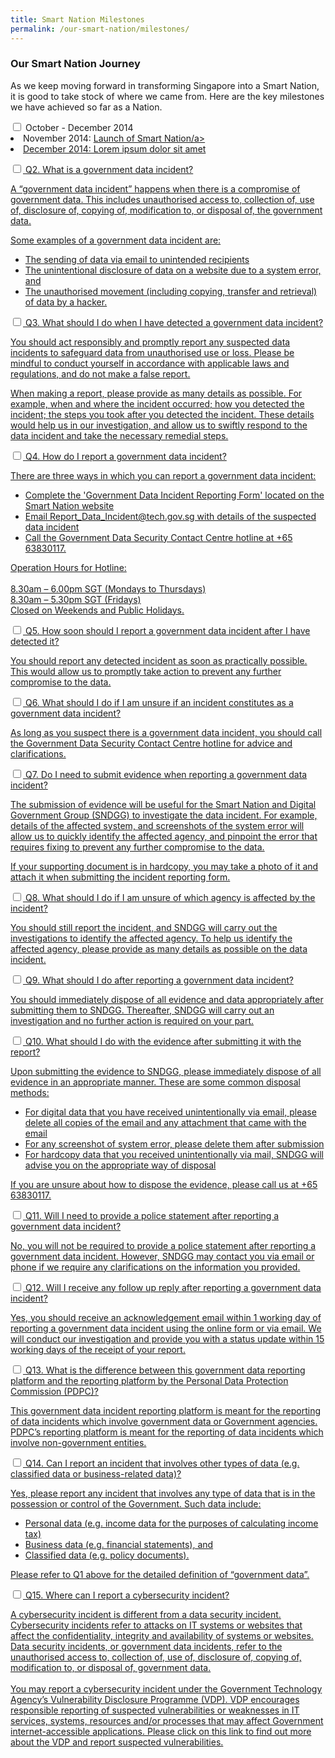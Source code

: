 ```yaml
---
title: Smart Nation Milestones 
permalink: /our-smart-nation/milestones/
---
```


<div class="row">
	<div class="col is-8 is-offset-2 print-content"><h3 id="Our Smart Nation Journey"><strong>Our Smart Nation Journey</strong></h3>
		<p>As we keep moving forward in transforming Singapore into a Smart Nation, it is good to take stock of where we came from. Here are the key milestones we have achieved so far as a Nation.</p>
		<div class="courseAccordion">
			<div class="row">
	  			<div class="col">
					<div class="tab">
						<input type="checkbox" id="chck_Q1" />
						<label class="tab-label" for="chck_Q1">October - December 2014</label>
						<div class="tab-content">
<li>November 2014: <a href="https://www.smartnation.gov.sg/images/default-source/default-album/snpinfographic2020_28022020-185e372ddd90f40d5a2cc62a662b33370.png?sfvrsn=88c46022_0">Launch of Smart Nation/a></li>
<li>December 2014: Lorem ipsum dolor sit amet</li>
</ul></p>
</div>									
</div>				
<div class="tab">
	<input type="checkbox" id="chck_Q2" />
	<label class="tab-label" for="chck_Q2">Q2. What is a government data incident?</label>
	<div class="tab-content"><p>A “government data incident” happens when there is a compromise of government data. This includes unauthorised access to, collection of, use of, disclosure of, copying of, modification to, or disposal of, the government data.
</p><p>Some examples of a government data incident are:<ul>
<li>The sending of data via email to unintended recipients</li>
<li>The unintentional disclosure of data on a website due to a system error, and</li>
<li>The unauthorised movement (including copying, transfer and retrieval) of data by a hacker.</li></ul></p>
</div>
</div>
<div class="tab">
	<input type="checkbox" id="chck_Q3" />
	<label class="tab-label" for="chck_Q3">Q3. What should I do when I have detected a government data incident?</label>
	<div class="tab-content"><p>You should act responsibly and promptly report any suspected data incidents to safeguard data from unauthorised use or loss. Please be mindful to conduct yourself in accordance with applicable laws and regulations, and do not make a false report.
</p><p>When making a report, please provide as many details as possible. For example, when and where the incident occurred; how you detected the incident; the steps you took after you detected the incident. These details would help us in our investigation, and allow us to swiftly respond to the data incident and take the necessary remedial steps.</p>
</div>					
</div>
<div class="tab">
	<input type="checkbox" id="chck_Q4" />
	<label class="tab-label" for="chck_Q4">Q4. How do I report a government data incident?</label>
	<div class="tab-content"><p>There are three ways in which you can report a government data incident:<ul>
<li>Complete the 'Government Data Incident Reporting Form' located on the Smart Nation website</li>
<li>Email Report_Data_Incident@tech.gov.sg with details of the suspected data incident</li>
<li>Call the Government Data Security Contact Centre hotline at +65 63830117.</li></ul>
</p><p>Operation Hours for Hotline:
<br><br>8.30am – 6.00pm SGT (Mondays to Thursdays)
<br>8.30am – 5.30pm SGT (Fridays)
<br>Closed on Weekends and Public Holidays.</p>
							</div>					
						</div>
						<div class="tab">
							<input type="checkbox" id="chck_Q5" />
							<label class="tab-label" for="chck_Q5">Q5. How soon should I report a government data incident after I have detected it?</label>
							<div class="tab-content"><p>You should report any detected incident as soon as practically possible. This would allow us to promptly take action to prevent any further compromise to the data.</p>
							</div>					
						</div>
						<div class="tab">
							<input type="checkbox" id="chck_Q6" />
							<label class="tab-label" for="chck_Q6">Q6. What should I do if I am unsure if an incident constitutes as a government data incident?</label>
							<div class="tab-content"><p>As long as you suspect there is a government data incident, you should call the Government Data Security Contact Centre hotline for advice and clarifications.</p>
							</div>					
						</div>
				  		<div class="tab">
							<input type="checkbox" id="chck_Q7" />
							<label class="tab-label" for="chck_Q7">Q7. Do I need to submit evidence when reporting a government data incident?</label>
							<div class="tab-content"><p>The submission of evidence will be useful for the Smart Nation and Digital Government Group (SNDGG) to investigate the data incident. For example, details of the affected system, and screenshots of the system error will allow us to quickly identify the affected agency, and pinpoint the error that requires fixing to prevent any further compromise to the data.
</p><p>If your supporting document is in hardcopy, you may take a photo of it and attach it when submitting the incident reporting form.</p>
							</div>					
						</div>
				  		<div class="tab">
							<input type="checkbox" id="chck_Q8" />
							<label class="tab-label" for="chck_Q8">Q8. What should I do if I am unsure of which agency is affected by the incident?</label>
							<div class="tab-content"><p>You should still report the incident, and SNDGG will carry out the investigations to identify the affected agency. To help us identify the affected agency, please provide as many details as possible on the data incident.</p>
							</div>					
						</div>
						<div class="tab">
							<input type="checkbox" id="chck_Q9" />
							<label class="tab-label" for="chck_Q9">Q9. What should I do after reporting a government data incident?</label>
							<div class="tab-content"><p>You should immediately dispose of all evidence and data appropriately after submitting them to SNDGG. Thereafter, SNDGG will carry out an investigation and no further action is required on your part.</p>
							</div>					
						</div>
						<div class="tab">
							<input type="checkbox" id="chck_Q10" />
							<label class="tab-label" for="chck_Q10">Q10. What should I do with the evidence after submitting it with the report?</label>
							<div class="tab-content"><p>Upon submitting the evidence to SNDGG, please immediately dispose of all evidence in an appropriate manner. These are some common disposal methods:<ul>
<li>For digital data that you have received unintentionally via email, please delete all copies of the email and any attachment that came with the email</li>
<li>For any screenshot of system error, please delete them after submission</li>
<li>For hardcopy data that you received unintentionally via mail, SNDGG will advise you on the appropriate way of disposal</li></ul></p><p>
If you are unsure about how to dispose the evidence, please call us at +65 63830117.</p>
							</div>					
						</div>
						<div class="tab">
							<input type="checkbox" id="chck_Q11" />
							<label class="tab-label" for="chck_Q11">Q11. Will I need to provide a police statement after reporting a government data incident?</label>
							<div class="tab-content"><p>No, you will not be required to provide a police statement after reporting a government data incident. However, SNDGG may contact you via email or phone if we require any clarifications on the information you provided.</p>
							</div>					
						</div>
						<div class="tab">
							<input type="checkbox" id="chck_Q12" />
							<label class="tab-label" for="chck_Q12">Q12. Will I receive any follow up reply after reporting a government data incident?</label>
							<div class="tab-content"><p>Yes, you should receive an acknowledgement email within 1 working day of reporting a government data incident using the online form or via email. We will conduct our investigation and provide you with a status update within 15 working days of the receipt of your report.</p>
							</div>					
						</div>
						<div class="tab">
							<input type="checkbox" id="chck_Q13" />
							<label class="tab-label" for="chck_Q13">Q13. What is the difference between this government data reporting platform and the reporting platform by the Personal Data Protection Commission (PDPC)?</label>
							<div class="tab-content"><p>This government data incident reporting platform is meant for the reporting of data incidents which involve government data or Government agencies. PDPC’s reporting platform is meant for the reporting of data incidents which involve non-government entities.</p>
							</div>					
						</div>
						<div class="tab">
							<input type="checkbox" id="chck_Q14" />
							<label class="tab-label" for="chck_Q14">Q14. Can I report an incident that involves other types of data (e.g. classified data or business-related data)?</label>
							<div class="tab-content"><p>Yes, please report any incident that involves any type of data that is in the possession or control of the Government. Such data include:<ul>
<li>Personal data (e.g. income data for the purposes of calculating income tax)</li>
<li>Business data (e.g. financial statements), and</li> 
<li>Classified data (e.g. policy documents).</li></ul></p><p>
Please refer to Q1 above for the detailed definition of “government data”.</p>
							</div>					
						</div>
						<div class="tab">
							<input type="checkbox" id="chck_Q15" />
							<label class="tab-label" for="chck_Q15">Q15. Where can I report a cybersecurity incident?</label>
							<div class="tab-content"><p>A cybersecurity incident is different from a data security incident. Cybersecurity incidents refer to attacks on IT systems or websites that affect the confidentiality, integrity and availability of systems or websites. Data security incidents, or government data incidents, refer to the unauthorised access to, collection of, use of, disclosure of, copying of, modification to, or disposal of, government data.
<br><br>You may report a cybersecurity incident under the Government Technology Agency’s Vulnerability Disclosure Programme (VDP). VDP encourages responsible reporting of suspected vulnerabilities or weaknesses in IT services, systems, resources and/or processes that may affect Government internet-accessible applications. Please click on this link to find out more about the VDP and report suspected vulnerabilities.</p>
							</div>					
						</div>
					</div>
				</div>
			</div>
		</div>
	</div>
</div>
